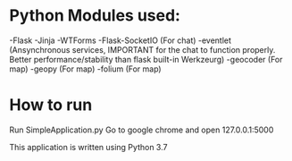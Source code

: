 # Python Modules used:
-Flask
-Jinja
-WTForms
-Flask-SocketIO (For chat)
-eventlet (Ansynchronous services, IMPORTANT for the chat to function properly. Better performance/stability than flask built-in Werkzeurg)
-geocoder (For map)
-geopy (For map)
-folium (For map)

# How to run
Run SimpleApplication.py
Go to google chrome and open 127.0.0.1:5000



This application is written using Python 3.7
